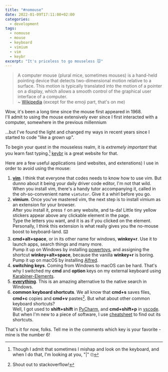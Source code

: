 ```yaml
---
title: "#nomouse"
date: 2022-01-09T17:11:00+02:00
categories:
  - development
tags:
  - nomouse
  - mouse
  - keyboard
  - vimium
  - vim
  - keybr
excerpt: "It's priceless to go mouseless 🐭"
---
```


> A computer mouse (plural mice, sometimes mouses) is a hand-held pointing device that detects two-dimensional motion relative to a surface. This motion is typically translated into the motion of a pointer on a display, which allows a smooth control of the graphical user interface of a computer.  
~ [Wikipedia][computer-mouse-wiki] (except for the emoji part, that's on me)

Wow, it's been a long time since the mouse first appeared in 1968.  
I'll admit to using the mouse extensively ever since I first interacted with a computer, somewhere in the previous millennium  

...but I've found the light and changed my ways in recent years since I started to code "like a grown up".

To begin your quest in the mouseless realm, it is *extremely important* that you learn fast typing.[^1] [keybr][keybr] is a great website for that.

Here are a few useful applications (and websites, and extenstions) I use in order to avoid using the mouse:

1. **[vim][vim]**. I think that everyone that codes needs to know how to use vim. But dunno about it being your daily driver code editor, I'm not that wild.  
When you install vim, there's a handy tutor accompanying it, called in the oh-so-convenient name `vimtutor`. Give it a whirl before you go.
2. **vimium**. Once you've mastered vim, the next step is to install vimium as an extension for your browser.  
After you install it, press `f` on any website, and ta-da! Little tiny yellow stickers appear above any clickable element in the page.  
Type the letters you want, and it is as if you clicked on the element.
Personally, I think this extension is what really gives you the no-mouse boost to keyboard-land. ⌨️
3. **cmd+alt+space**, or in its other name for windows, **winkey+r**. Use it to launch apps, search things and many more.  
Pump it up on Windows by installing [powertoys][powertoys], and assigning the shortcut **winkey+alt+space**, because the vanilla **winkey+r** is boring.  
Pump it up on macOS by installing [Alfred][Alfred].
4. **switching keys**. Coming from Windows to macOS can be hard. That's why I switched my **cmd** and **option** keys on my external keyboard using [Karabiner-Elements][Karabiner-Elements]. 
5. **[everything][everything]**. This is an amazing alternative to the native search in Windows.
4. **common keyboard shortcuts**. We all know that **cmd+s** saves files, **cmd+c** copies and **cmd+v** pastes[^2]. 
But what about other common keyboard shortcuts?  
Well, I got used to **shift+shift** in [PyCharm][pycharm], and **cmd+shift+p** in [vscode][vscode]. But when I'm new to a piece of software, I use [cheatsheet][cheatsheet] to find out its shortcuts.

That's it for now, folks.
Tell me in the comments which key is your favorite - mine is the number 6!


[^1]: Though I admit that sometimes I mishap and look on the keyboard, and when I do that, I'm looking at you, "\|" 🙄
[^2]: Shout out to stackoverflow!

[vim]: https://www.vim.org
[computer-mouse-wiki]: https://en.wikipedia.org/wiki/Computer_mouse
[keybr]: https://www.keybr.com
[powertoys]: https://docs.microsoft.com/en-us/windows/powertoys/
[Alfred]: https://www.alfredapp.com
[Karabiner-Elements]: https://pqrs.org/osx/karabiner/
[everything]: https://www.voidtools.com
[pycharm]: https://www.jetbrains.com/pycharm/
[vscode]: https://code.visualstudio.com
[cheatsheet]: https://www.mediaatelier.com/CheatSheet/